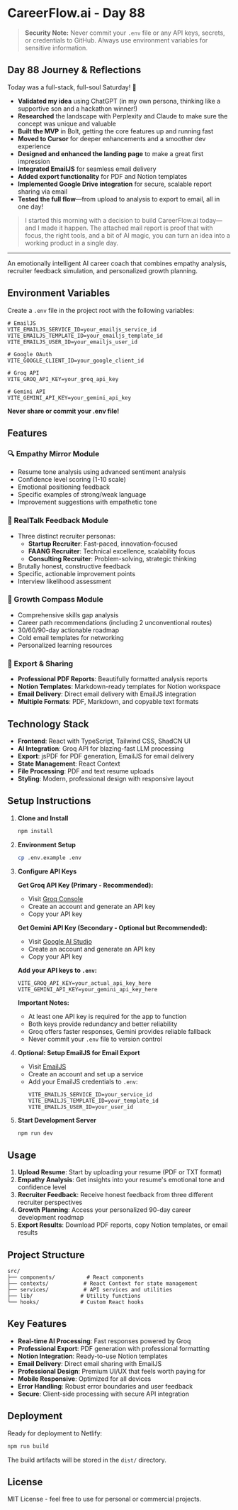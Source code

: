 # CareerFlow.ai - Day 88

> **Security Note:** Never commit your `.env` file or any API keys, secrets, or credentials to GitHub. Always use environment variables for sensitive information.

## Day 88 Journey & Reflections

Today was a full-stack, full-soul Saturday! 🌟

- **Validated my idea** using ChatGPT (in my own persona, thinking like a supportive son and a hackathon winner!)
- **Researched** the landscape with Perplexity and Claude to make sure the concept was unique and valuable
- **Built the MVP** in Bolt, getting the core features up and running fast
- **Moved to Cursor** for deeper enhancements and a smoother dev experience
- **Designed and enhanced the landing page** to make a great first impression
- **Integrated EmailJS** for seamless email delivery
- **Added export functionality** for PDF and Notion templates
- **Implemented Google Drive integration** for secure, scalable report sharing via email
- **Tested the full flow**—from upload to analysis to export to email, all in one day!

> I started this morning with a decision to build CareerFlow.ai today—and I made it happen. The attached mail report is proof that with focus, the right tools, and a bit of AI magic, you can turn an idea into a working product in a single day.

---

An emotionally intelligent AI career coach that combines empathy analysis, recruiter feedback simulation, and personalized growth planning.

## Environment Variables

Create a `.env` file in the project root with the following variables:

```
# EmailJS
VITE_EMAILJS_SERVICE_ID=your_emailjs_service_id
VITE_EMAILJS_TEMPLATE_ID=your_emailjs_template_id
VITE_EMAILJS_USER_ID=your_emailjs_user_id

# Google OAuth
VITE_GOOGLE_CLIENT_ID=your_google_client_id

# Groq API
VITE_GROQ_API_KEY=your_groq_api_key

# Gemini API
VITE_GEMINI_API_KEY=your_gemini_api_key
```

**Never share or commit your .env file!**

## Features

### 🔍 Empathy Mirror Module
- Resume tone analysis using advanced sentiment analysis
- Confidence level scoring (1-10 scale)  
- Emotional positioning feedback
- Specific examples of strong/weak language
- Improvement suggestions with empathetic tone

### 💬 RealTalk Feedback Module
- Three distinct recruiter personas:
  - **Startup Recruiter**: Fast-paced, innovation-focused
  - **FAANG Recruiter**: Technical excellence, scalability focus
  - **Consulting Recruiter**: Problem-solving, strategic thinking
- Brutally honest, constructive feedback
- Specific, actionable improvement points
- Interview likelihood assessment

### 🧭 Growth Compass Module
- Comprehensive skills gap analysis
- Career path recommendations (including 2 unconventional routes)
- 30/60/90-day actionable roadmap
- Cold email templates for networking
- Personalized learning resources

### 📄 Export & Sharing
- **Professional PDF Reports**: Beautifully formatted analysis reports
- **Notion Templates**: Markdown-ready templates for Notion workspace
- **Email Delivery**: Direct email delivery with EmailJS integration
- **Multiple Formats**: PDF, Markdown, and copyable text formats

## Technology Stack

- **Frontend**: React with TypeScript, Tailwind CSS, ShadCN UI
- **AI Integration**: Groq API for blazing-fast LLM processing
- **Export**: jsPDF for PDF generation, EmailJS for email delivery
- **State Management**: React Context
- **File Processing**: PDF and text resume uploads
- **Styling**: Modern, professional design with responsive layout

## Setup Instructions

1. **Clone and Install**
   ```bash
   npm install
   ```

2. **Environment Setup**
   ```bash
   cp .env.example .env
   ```

3. **Configure API Keys**
   
   **Get Groq API Key (Primary - Recommended):**
   - Visit [Groq Console](https://console.groq.com/)
   - Create an account and generate an API key
   - Copy your API key
   
   **Get Gemini API Key (Secondary - Optional but Recommended):**
   - Visit [Google AI Studio](https://aistudio.google.com/app/apikey)
   - Create an account and generate an API key
   - Copy your API key
   
   **Add your API keys to `.env`:**
     ```
     VITE_GROQ_API_KEY=your_actual_api_key_here
     VITE_GEMINI_API_KEY=your_gemini_api_key_here
     ```
   
   **Important Notes:**
   - At least one API key is required for the app to function
   - Both keys provide redundancy and better reliability
   - Groq offers faster responses, Gemini provides reliable fallback
   - Never commit your `.env` file to version control

4. **Optional: Setup EmailJS for Email Export**
   - Visit [EmailJS](https://www.emailjs.com/)
   - Create an account and set up a service
   - Add your EmailJS credentials to `.env`:
     ```
     VITE_EMAILJS_SERVICE_ID=your_service_id
     VITE_EMAILJS_TEMPLATE_ID=your_template_id
     VITE_EMAILJS_USER_ID=your_user_id
     ```

5. **Start Development Server**
   ```bash
   npm run dev
   ```

## Usage

1. **Upload Resume**: Start by uploading your resume (PDF or TXT format)
2. **Empathy Analysis**: Get insights into your resume's emotional tone and confidence level
3. **Recruiter Feedback**: Receive honest feedback from three different recruiter perspectives
4. **Growth Planning**: Access your personalized 90-day career development roadmap
5. **Export Results**: Download PDF reports, copy Notion templates, or email results

## Project Structure

```
src/
├── components/          # React components
├── contexts/           # React Context for state management
├── services/           # API services and utilities
├── lib/               # Utility functions
└── hooks/             # Custom React hooks
```

## Key Features

- **Real-time AI Processing**: Fast responses powered by Groq
- **Professional Export**: PDF generation with professional formatting
- **Notion Integration**: Ready-to-use Notion templates
- **Email Delivery**: Direct email sharing with EmailJS
- **Professional Design**: Premium UI/UX that feels worth paying for
- **Mobile Responsive**: Optimized for all devices
- **Error Handling**: Robust error boundaries and user feedback
- **Secure**: Client-side processing with secure API integration

## Deployment

Ready for deployment to Netlify:

```bash
npm run build
```

The build artifacts will be stored in the `dist/` directory.

## License

MIT License - feel free to use for personal or commercial projects.